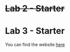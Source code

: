 # ~~Lab 2 - Starter~~
# Lab 3 - Starter
You can find the website [here](https://b2bomber2.github.io/sp25-cse110-lab3/)
